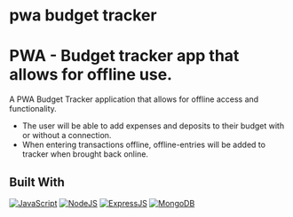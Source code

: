 # pwa budget tracker

# PWA - Budget tracker app that allows for offline use.

A PWA Budget Tracker application that allows for offline access and functionality.
  * The user will be able to add expenses and deposits to their budget with or without a connection.
  * When entering transactions offline, offline-entries will be added to tracker when brought back online.

 ## Built With
  [![JavaScript](https://img.shields.io/badge/JavaScript-323330?style=for-the-badge&logo=javascript&logoColor=F7DF1E)](https://www.javascript.com/)
  [![NodeJS](https://img.shields.io/badge/Node.js-43853D?style=for-the-badge&logo=node.js&logoColor=white)](https://nodejs.org/en/)
  [![ExpressJS](https://img.shields.io/badge/Express.js-404D59?style=for-the-badge)](https://expressjs.com/)
  [![MongoDB](https://img.shields.io/badge/MongoDB-4EA94B?style=for-the-badge&logo=mongodb&logoColor=white)](https://www.mongodb.com/)
